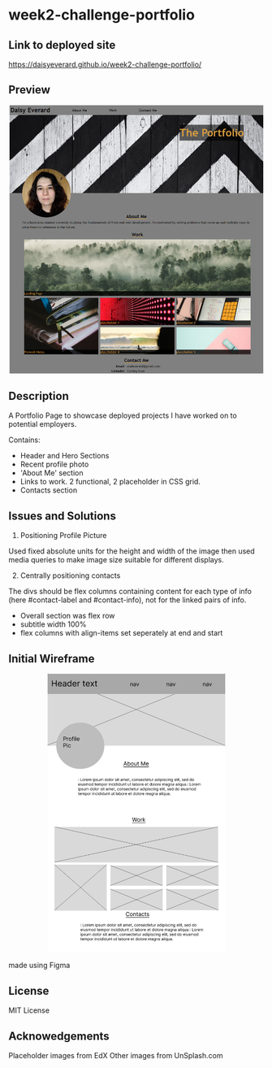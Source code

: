 # week2-challenge-portfolio

## Link to deployed site

https://daisyeverard.github.io/week2-challenge-portfolio/
 
## Preview

<p align="center">
  <img src="assets\images\Preview.png" width="500" alt="screenshot of site">
</p>

## Description

A Portfolio Page to showcase deployed projects I have worked on to potential employers. 

Contains:
- Header and Hero Sections
- Recent profile photo
- 'About Me' section
- Links to work. 2 functional, 2 placeholder in CSS grid.
- Contacts section

## Issues and Solutions

1. Positioning Profile Picture

Used fixed absolute units for the height and width of the image then used media queries to make image size suitable for different displays. 

2. Centrally positioning contacts

The divs should be flex columns containing content for each type of info (here #contact-label and #contact-info), not for the linked pairs of info. 
- Overall section was flex row
- subtitle width 100%
- flex columns with align-items set seperately at end and start

## Initial Wireframe

<p align="center">
  <img src="assets\images\Wireframe.png" width="350" alt="wireframe">
</p>

made using Figma

## License

MIT License

## Acknowedgements

Placeholder images from EdX
Other images from UnSplash.com
